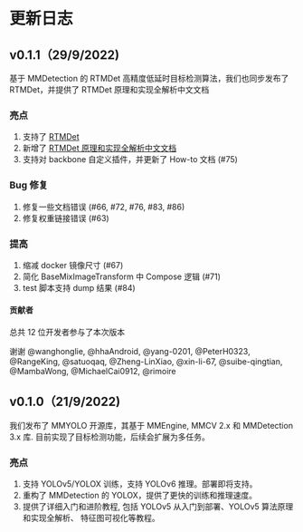 # 更新日志

## v0.1.1（29/9/2022)

基于 MMDetection 的 RTMDet 高精度低延时目标检测算法，我们也同步发布了 RTMDet，并提供了 RTMDet 原理和实现全解析中文文档

### 亮点

1. 支持了 [RTMDet](https://github.com/open-mmlab/mmyolo/blob/main/configs/rtmdet)
2. 新增了 [RTMDet 原理和实现全解析中文文档](https://github.com/open-mmlab/mmyolo/blob/main/docs/zh_cn/algorithm_descriptions/rtmdet_description.md)
3. 支持对 backbone 自定义插件，并更新了 How-to 文档 (#75)

### Bug 修复

1. 修复一些文档错误 (#66, #72, #76, #83, #86)
2. 修复权重链接错误 (#63)

### 提高

1. 缩减 docker 镜像尺寸 (#67)
2. 简化 BaseMixImageTransform 中 Compose 逻辑 (#71)
3. test 脚本支持 dump 结果 (#84)

#### 贡献者

总共 12 位开发者参与了本次版本

谢谢 @wanghonglie, @hhaAndroid, @yang-0201, @PeterH0323, @RangeKing, @satuoqaq, @Zheng-LinXiao, @xin-li-67, @suibe-qingtian, @MambaWong, @MichaelCai0912, @rimoire

## v0.1.0（21/9/2022)

我们发布了 MMYOLO 开源库，其基于 MMEngine, MMCV 2.x 和 MMDetection 3.x 库. 目前实现了目标检测功能，后续会扩展为多任务。

### 亮点

1. 支持 YOLOv5/YOLOX 训练，支持 YOLOv6 推理。部署即将支持。
2. 重构了 MMDetection 的 YOLOX，提供了更快的训练和推理速度。
3. 提供了详细入门和进阶教程, 包括 YOLOv5 从入门到部署、YOLOv5 算法原理和实现全解析、 特征图可视化等教程。
